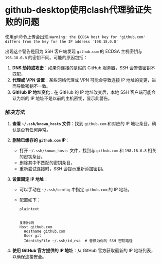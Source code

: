 # github-desktop使用clash代理验证失败的问题

使用git命令上传会出现:`Warning: the ECDSA host key for 'github.com' differs from the key for the IP address '198.18.0.8'`

出现这个警告是因为 SSH 客户端发现 `github.com` 的 ECDSA 主机密钥与 `198.18.0.8` 的密钥不同。可能的原因包括：

1. **DNS 劫持或攻击**：如果你连接的是假的 GitHub 服务器，SSH 会警告密钥不匹配。
2. **代理或 VPN 设置**：某些网络代理或 VPN 可能会导致连接 IP 地址的变更，进而导致密钥不一致。
3. **GitHub IP 地址变化**：在 GitHub 的 IP 地址改变后，本地 SSH 客户端可能会认为新的 IP 地址不是以前的主机密钥，显示此警告。

### 解决方法

1. **查看 `~/.ssh/known_hosts` 文件**：找到 `github.com` 和对应的 IP 地址条目，确认是否有任何异常。

2. **删除已缓存的 `github.com` IP**：

   - 打开 `~/.ssh/known_hosts` 文件，找到与 `github.com` 和 `198.18.0.8` 相关的密钥条目。
   - 删除其中不匹配的密钥条目。
   - 重新尝试连接时，SSH 会提示重新添加密钥。

3. **设置固定 IP 地址**：

   - 可以手动在 `~/.ssh/config` 中指定 `github.com` 的 IP 地址。

   - 配置如下：

     ```
     plaintext
     
     
     复制代码
     Host github.com
       Hostname github.com
       User git
       IdentityFile ~/.ssh/id_rsa  # 替换为你的 SSH 密钥路径
     ```

4. **使用 GitHub 官方提供的 IP 地址**：从 GitHub 官方获取最新的 IP 地址列表，以确保连接安全。